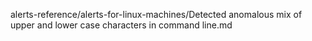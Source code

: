 alerts-reference/alerts-for-linux-machines/Detected anomalous mix of upper and lower case characters in command line.md